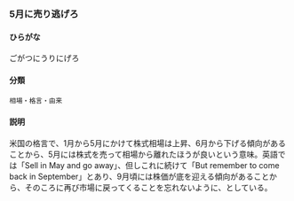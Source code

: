 <div style="display:none;">

## [あ行](securities-terms?id=あ行)
## [か行](securities-terms?id=か行)
## [さ行](securities-terms?id=さ行)
## [た行](securities-terms?id=た行)
## [な行](securities-terms?id=な行)
## [は行](securities-terms?id=は行)
## [ま行](securities-terms?id=ま行)
## [や行](securities-terms?id=や行)
## [ら行](securities-terms?id=ら行)
## [わ行](securities-terms?id=わ行)
## [英数字・記号](securities-terms?id=英数字・記号)

</div>

### 5月に売り逃げろ

#### ひらがな

ごがつにうりにげろ

#### 分類

`相場・格言・由来`

#### 説明

米国の格言で、1月から5月にかけて株式相場は上昇、6月から下げる傾向があることから、5月には株式を売って相場から離れたほうが良いという意味。英語では「Sell in May and go away」、但しこれに続けて「But remember to come back in September」とあり、9月頃には株価が底を迎える傾向があることから、そのころに再び市場に戻ってくることを忘れないように、としている。

